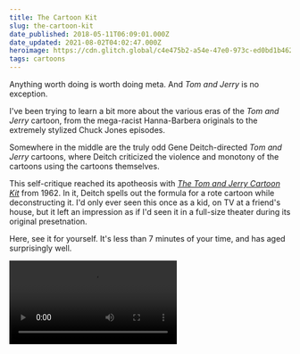 ```yaml
---
title: The Cartoon Kit
slug: the-cartoon-kit
date_published: 2018-05-11T06:09:01.000Z
date_updated: 2021-08-02T04:02:47.000Z
heroimage: https://cdn.glitch.global/c4e475b2-a54e-47e0-973c-ed0bd1b46262/tom-jerry.jpeg?v=1669624841516
tags: cartoons
---
```


Anything worth doing is worth doing meta. And *Tom and Jerry* is no exception.

I've been trying to learn a bit more about the various eras of the *Tom and Jerry* cartoon, from the mega-racist Hanna-Barbera originals to the extremely stylized Chuck Jones episodes.

Somewhere in the middle are the truly odd Gene Deitch-directed *Tom and Jerry* cartoons, where Deitch criticized the violence and monotony of the cartoons using the cartoons themselves.

This self-critique reached its apotheosis with *[The Tom and Jerry Cartoon Kit](https://en.wikipedia.org/wiki/The_Tom_and_Jerry_Cartoon_Kit)* from 1962. In it, Deitch spells out the formula for a rote cartoon while deconstructing it. I'd only ever seen this once as a kid, on TV at a friend's house, but it left an impression as if I'd seen it in a full-size theater during its original presetnation.

Here, see it for yourself. It's less than 7 minutes of your time, and has aged surprisingly well.

<video controls>
  <source src="https://ww.supercartoons.net/video/Tom-And-Jerry-The-Tom-And-Jerry-Cartoon-Kit.mp4" type="video/mp4">
</video>
